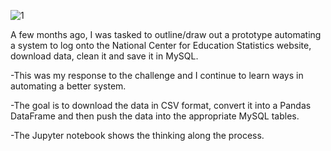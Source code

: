 ![1](https://user-images.githubusercontent.com/37382927/112034951-4c370d00-8afc-11eb-9e34-f1302d067757.png)

A few months ago, I was tasked to outline/draw out a prototype automating a system to log onto the National Center for Education Statistics website, download data, clean it and save it in MySQL.

-This was my response to the challenge and I continue to learn ways in automating a better system.

-The goal is to download the data in CSV format, convert it into a Pandas DataFrame and then push the data into the appropriate MySQL tables. 

-The Jupyter notebook shows the thinking along the process.  


